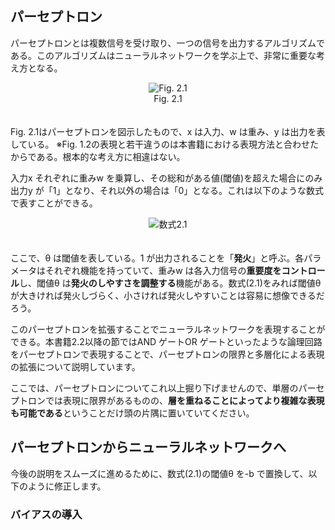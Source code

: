 ## パーセプトロン
パーセプトロンとは複数信号を受け取り、一つの信号を出力するアルゴリズムである。このアルゴリズムはニューラルネットワークを学ぶ上で、非常に重要な考え方となる。

<div align="center">
<img src="https://user-images.githubusercontent.com/28583094/48417135-552dac00-e795-11e8-897f-3057dcea5d45.png" alt="Fig. 2.1">
</div>
<div align="center">
Fig. 2.1
</div>
　

Fig. 2.1はパーセプトロンを図示したもので、x は入力、w は重み、y は出力を表している。
※Fig. 1.2の表現と若干違うのは本書籍における表現方法と合わせたからである。根本的な考え方に相違はない。

入力x それぞれに重みw を乗算し、その総和がある値(閾値)を超えた場合にのみ出力y が「1」となり、それ以外の場合は「0」となる。これは以下のような数式で表すことができる。

<div align="center">
<img src="https://user-images.githubusercontent.com/28583094/48417210-8312f080-e795-11e8-83c8-2ea44ec3481e.png" alt="数式2.1">
</div>
　

ここで、θ は閾値を表している。1 が出力されることを「**発火**」と呼ぶ。各パラメータはそれぞれ機能を持っていて、重みw は各入力信号の**重要度をコントロール**し、閾値θ は**発火のしやすさを調整する**機能がある。数式(2.1)をみれば閾値θ が大きければ発火しづらく、小さければ発火しやすいことは容易に想像できるだろう。

このパーセプトロンを拡張することでニューラルネットワークを表現することができる。本書籍2.2以降の節ではAND ゲートOR ゲートといったような論理回路をパーセプトロンで表現することで、パーセプトロンの限界と多層化による表現の拡張について説明しています。

ここでは、パーセプトロンについてこれ以上掘り下げませんので、単層のパーセプトロンでは表現に限界があるものの、**層を重ねることによってより複雑な表現も可能である**ということだけ頭の片隅に置いていてください。

## パーセプトロンからニューラルネットワークへ

今後の説明をスムーズに進めるために、数式(2.1)の閾値θ を-b で置換して、以下のように修正します。


### バイアスの導入
